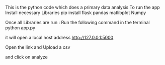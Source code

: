 This is the python code which does a primary data analysis 
To run the app Install necessary Libraries 
pip install flask pandas matlibplot Numpy

Once all Libraries are run :
Run the following command in the terminal 
python app.py

it will open a  local host address
 http://127.0.0.1:5000

 Open the link and Upload a csv 
 
 and click on analyze 
                       